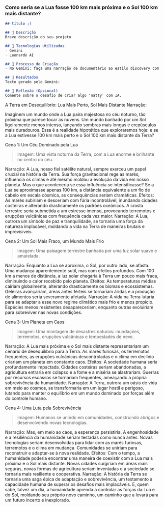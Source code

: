 ### Como seria se a Lua fosse 100 km mais próxima e o Sol 100 km mais distante?

```markdown
## título ;)

## 📒 Descrição
Breve descrição do seu projeto

## 🤖 Tecnologias Utilizadas
- Gemini
- Leonardo AI

## 🧐 Processo de Criação
- No Gemini: faça uma narração de documentário ao estilo discovery com o tema "como seria a terra se a lua fosse 100 km mais próxima e o Sol 100 km mais distante"

## 🚀 Resultados
Texto gerado pelo Gemini:

## 💭 Reflexão (Opcional)
Comente sobre o desafio de criar algo 'natty' com IA.
```

A Terra em Desequilíbrio: Lua Mais Perto, Sol Mais Distante
Narração:

Imaginem um mundo onde a Lua paira majestosa no céu noturno, tão próxima que parece tocar as nuvens. Um mundo banhado por um Sol ligeiramente menos intenso, lançando sombras mais longas e crepúsculos mais duradouros. Essa é a realidade hipotética que exploraremos hoje: e se a Lua estivesse 100 km mais perto e o Sol 100 km mais distante da Terra?

Cena 1: Um Céu Dominado pela Lua

> Imagem: Uma vista noturna da Terra, com a Lua enorme e brilhante no centro do céu.

Narração: A Lua, nosso fiel satélite natural, sempre exerceu um papel crucial na história da Terra. Sua força gravitacional rege as marés, influencia os climas e até mesmo moldou a evolução da vida em nosso planeta. Mas o que aconteceria se essa influência se intensificasse? Se a Lua se aproximasse apenas 100 km, a distância equivalente a um fio de cabelo em escala cósmica, as consequências seriam dramáticas.
Efeitos: As marés subiriam e desceriam com fúria incontrolável, inundando cidades costeiras e alterando drasticamente os padrões oceânicos. A crosta terrestre seria submetida a um estresse imenso, provocando terremotos e erupções vulcânicas com frequência cada vez maior.
Narração: A Lua, outrora um símbolo de paz e tranquilidade, se tornaria uma força da natureza implacável, moldando a vida na Terra de maneiras brutais e imprevisíveis.

Cena 2: Um Sol Mais Fraco, um Mundo Mais Frio

> Imagem: Uma paisagem terrestre banhada por uma luz solar suave e amarelada.

Narração: Enquanto a Lua se aproxima, o Sol, por outro lado, se afasta. Uma mudança aparentemente sutil, mas com efeitos profundos. Com 100 km a menos de distância, a luz solar chegaria à Terra um pouco mais fraca, diminuindo o calor recebido pelo planeta.
Efeitos: As temperaturas médias cairiam globalmente, alterando drasticamente os biomas e ecossistemas. Geleiras avançariam, áreas antes férteis se tornariam áridas e a produção de alimentos seria severamente afetada.
Narração: A vida na Terra lutaria para se adaptar a esse novo regime climático mais frio e menos propício. Espécies menos resistentes desapareceriam, enquanto outras evoluiriam para sobreviver nas novas condições.

Cena 3: Um Planeta em Caos

> Imagem: Uma montagem de desastres naturais: inundações, terremotos, erupções vulcânicas e tempestades de neve.

Narração: A Lua mais próxima e o Sol mais distante representariam um cenário de desequilíbrio para a Terra. As marés furiosas, os terremotos frequentes, as erupções vulcânicas descontroladas e o clima em declínio criariam um planeta em constante caos.
Efeitos: A sociedade humana seria profundamente impactada. Cidades costeiras seriam abandonadas, a agricultura entraria em colapso e a fome e a miséria se alastrariam. Guerras por recursos escassos se tornariam frequentes, ameaçando a própria sobrevivência da humanidade.
Narração: A Terra, outrora um oásis de vida em meio ao cosmos, se transformaria em um lugar hostil e perigoso, lutando para manter o equilíbrio em um mundo dominado por forças além do controle humano.

Cena 4: Uma Luta pela Sobrevivência

> Imagem: Humanos se unindo em comunidades, construindo abrigos e desenvolvendo novas tecnologias.

Narração: Mas, em meio ao caos, a esperança persistiria. A engenhosidade e a resiliência da humanidade seriam testadas como nunca antes. Novas tecnologias seriam desenvolvidas para lidar com as marés furiosas, terremotos e o clima em mudança. Comunidades se uniriam para reconstruir e adaptar-se à nova realidade.
Efeitos: Com o tempo, a humanidade poderia encontrar uma maneira de coexistir com a Lua mais próxima e o Sol mais distante. Novas cidades surgiriam em áreas mais seguras, novas formas de agricultura seriam inventadas e a sociedade se tornaria mais resiliente e cooperativa.
Narração: A história da Terra se tornaria uma saga épica de adaptação e sobrevivência, um testamento à capacidade humana de superar os desafios mais implacáveis. E, quem sabe, talvez um dia, a humanidade aprenda a controlar as forças da Lua e do Sol, moldando seu próprio novo caminho, um caminho que a levará para um futuro incerto e inexplorado.
